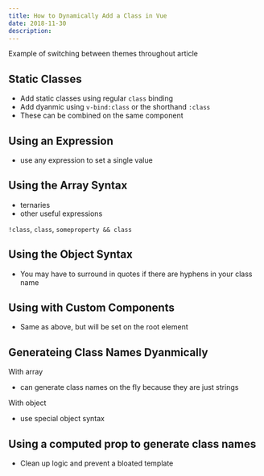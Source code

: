 ```yaml
---
title: How to Dynamically Add a Class in Vue
date: 2018-11-30
description:
---
```


Example of switching between themes throughout article

## Static Classes
- Add static classes using regular `class` binding
- Add dyanmic using `v-bind:class` or the shorthand `:class`
- These can be combined on the same component

## Using an Expression
- use any expression to set a single value

## Using the Array Syntax
- ternaries
- other useful expressions

`!class`, `class`, `someproperty && class`

## Using the Object Syntax
- You may have to surround in quotes if there are hyphens in your class name

## Using with Custom Components
- Same as above, but will be set on the root element

## Generateing Class Names Dyanmically
With array
- can generate class names on the fly because they are just strings

With object
- use special object syntax

## Using a computed prop to generate class names
- Clean up logic and prevent a bloated template





